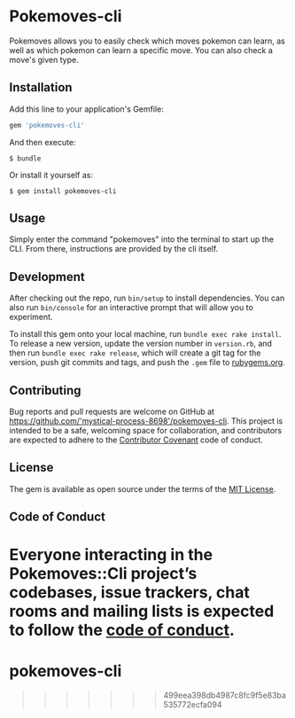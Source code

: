 # Pokemoves-cli

Pokemoves allows you to easily check which moves pokemon can learn, as well as which pokemon can learn a specific move. You can also check a move's given type.

## Installation

Add this line to your application's Gemfile:

```ruby
gem 'pokemoves-cli'
```

And then execute:

    $ bundle

Or install it yourself as:

    $ gem install pokemoves-cli

## Usage

Simply enter the command "pokemoves" into the terminal to start up the CLI. From there, instructions are provided by the cli itself. 

## Development

After checking out the repo, run `bin/setup` to install dependencies. You can also run `bin/console` for an interactive prompt that will allow you to experiment.

To install this gem onto your local machine, run `bundle exec rake install`. To release a new version, update the version number in `version.rb`, and then run `bundle exec rake release`, which will create a git tag for the version, push git commits and tags, and push the `.gem` file to [rubygems.org](https://rubygems.org).

## Contributing

Bug reports and pull requests are welcome on GitHub at https://github.com/'mystical-process-8698'/pokemoves-cli. This project is intended to be a safe, welcoming space for collaboration, and contributors are expected to adhere to the [Contributor Covenant](http://contributor-covenant.org) code of conduct.

## License

The gem is available as open source under the terms of the [MIT License](https://opensource.org/licenses/MIT).

## Code of Conduct

Everyone interacting in the Pokemoves::Cli project’s codebases, issue trackers, chat rooms and mailing lists is expected to follow the [code of conduct](https://github.com/'mystical-process-8698'/pokemoves-cli/blob/master/CODE_OF_CONDUCT.md).
=======
# pokemoves-cli
>>>>>>> 499eea398db4987c8fc9f5e83ba535772ecfa094
